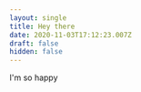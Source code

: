 ```yaml
---
layout: single
title: Hey there
date: 2020-11-03T17:12:23.007Z
draft: false
hidden: false
---
```

I'm so happy